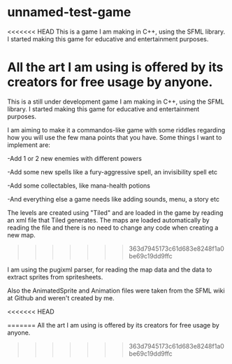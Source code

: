 # unnamed-test-game
<<<<<<< HEAD
This is a game I am making in C++, using the SFML library.
I started making this game for educative and entertainment purposes.


All the art I am using is offered by its creators for free usage by anyone.
=======
This is a still under development game I am making in C++, using the SFML library. I started making this game for educative and entertainment purposes.

I am aiming to make it a commandos-like game with some riddles regarding how you will use the few mana points that you have. Some things I want to implement are:

-Add 1 or 2 new enemies with different powers

-Add some new spells like a fury-aggressive spell, an invisibility spell etc

-Add some collectables, like mana-health potions

-And everything else a game needs like adding sounds, menu, a story etc

The levels are created using "Tiled" and are loaded in the game by reading an xml file that Tiled generates. The maps are loaded automatically by reading the file and there is no need to change any code when creating a new map.
>>>>>>> 363d7945173c61d683e8248f1a0be69c19dd9ffc

I am using the pugixml parser, for reading the map data and the data to extract sprites from spritesheets.

Also the AnimatedSprite and Animation files were taken from the SFML wiki at Github and weren't created by me.

<<<<<<< HEAD

=======
All the art I am using is offered by its creators for free usage by anyone.
>>>>>>> 363d7945173c61d683e8248f1a0be69c19dd9ffc
